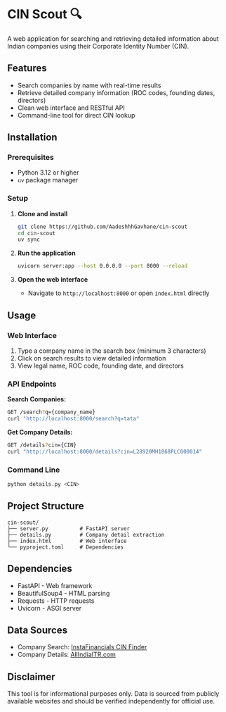 # CIN Scout 🔍

A web application for searching and retrieving detailed information about Indian companies using their Corporate Identity Number (CIN).

## Features

- Search companies by name with real-time results
- Retrieve detailed company information (ROC codes, founding dates, directors)
- Clean web interface and RESTful API
- Command-line tool for direct CIN lookup

## Installation

### Prerequisites
- Python 3.12 or higher
- `uv` package manager

### Setup

1. **Clone and install**
   ```bash
   git clone https://github.com/AadeshhhGavhane/cin-scout
   cd cin-scout
   uv sync
   ```

2. **Run the application**
   ```bash
   uvicorn server:app --host 0.0.0.0 --port 8000 --reload
   ```

3. **Open the web interface**
   - Navigate to `http://localhost:8000` or open `index.html` directly

## Usage

### Web Interface
1. Type a company name in the search box (minimum 3 characters)
2. Click on search results to view detailed information
3. View legal name, ROC code, founding date, and directors

### API Endpoints

**Search Companies:**
```bash
GET /search?q={company_name}
curl "http://localhost:8000/search?q=tata"
```

**Get Company Details:**
```bash
GET /details?cin={CIN}
curl "http://localhost:8000/details?cin=L28920MH1868PLC000014"
```

### Command Line
```bash
python details.py <CIN>
```

## Project Structure

```
cin-scout/
├── server.py          # FastAPI server
├── details.py         # Company detail extraction
├── index.html         # Web interface
└── pyproject.toml     # Dependencies
```

## Dependencies

- FastAPI - Web framework
- BeautifulSoup4 - HTML parsing
- Requests - HTTP requests
- Uvicorn - ASGI server

## Data Sources

- Company Search: [InstaFinancials CIN Finder](https://projects.instafinancials.com/cin-finder/)
- Company Details: [AllIndiaITR.com](https://www.allindiaitr.com/)

## Disclaimer

This tool is for informational purposes only. Data is sourced from publicly available websites and should be verified independently for official use.